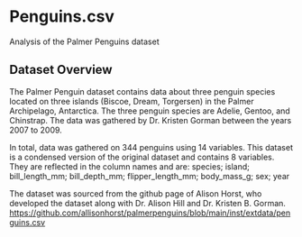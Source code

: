 # Penguins.csv   
Analysis of the Palmer Penguins dataset

## Dataset Overview
The Palmer Penguin dataset contains data about three penguin species located on three islands (Biscoe, Dream, Torgersen) in the Palmer Archipelago, Antarctica. The three penguin species are Adelie, Gentoo, and Chinstrap. The data was gathered by Dr. Kristen Gorman between the years 2007 to 2009.   

In total, data was gathered on 344 penguins using 14 variables. This dataset is a condensed version of the original dataset and contains 8 variables. They are reflected in the column names and are:
species; island; bill_length_mm; bill_depth_mm; flipper_length_mm; body_mass_g; sex; year   

The dataset was sourced from the github page of Alison Horst, who developed the dataset along with Dr. Alison Hill and Dr. Kristen B. Gorman.
https://github.com/allisonhorst/palmerpenguins/blob/main/inst/extdata/penguins.csv

